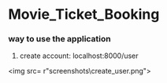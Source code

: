 # Movie_Ticket_Booking

### way to use the application

1) create account: localhost:8000/user

<img src= r"screenshots\create_user.png"></img>
